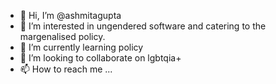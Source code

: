 - 👋 Hi, I’m @ashmitagupta
- 👀 I’m interested in ungendered software and catering to the margenalised policy.
- 🌱 I’m currently learning policy
- 💞️ I’m looking to collaborate on lgbtqia+
- 📫 How to reach me ...

<!---
ashmitagupta/ashmitagupta is a ✨ special ✨ repository because its `README.md` (this file) appears on your GitHub profile.
You can click the Preview link to take a look at your changes.
--->
